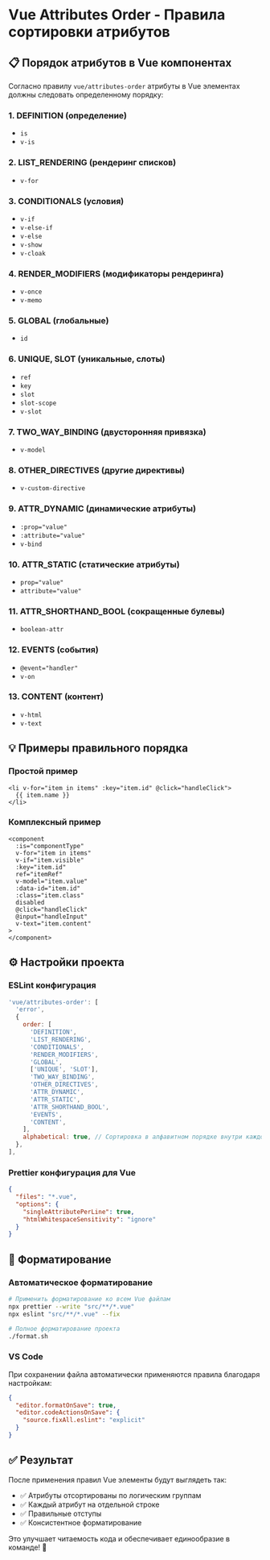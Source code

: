 # Vue Attributes Order - Правила сортировки атрибутов

## 📋 Порядок атрибутов в Vue компонентах

Согласно правилу `vue/attributes-order` атрибуты в Vue элементах должны следовать определенному порядку:

### 1. DEFINITION (определение)

- `is`
- `v-is`

### 2. LIST_RENDERING (рендеринг списков)

- `v-for`

### 3. CONDITIONALS (условия)

- `v-if`
- `v-else-if`
- `v-else`
- `v-show`
- `v-cloak`

### 4. RENDER_MODIFIERS (модификаторы рендеринга)

- `v-once`
- `v-memo`

### 5. GLOBAL (глобальные)

- `id`

### 6. UNIQUE, SLOT (уникальные, слоты)

- `ref`
- `key`
- `slot`
- `slot-scope`
- `v-slot`

### 7. TWO_WAY_BINDING (двусторонняя привязка)

- `v-model`

### 8. OTHER_DIRECTIVES (другие директивы)

- `v-custom-directive`

### 9. ATTR_DYNAMIC (динамические атрибуты)

- `:prop="value"`
- `:attribute="value"`
- `v-bind`

### 10. ATTR_STATIC (статические атрибуты)

- `prop="value"`
- `attribute="value"`

### 11. ATTR_SHORTHAND_BOOL (сокращенные булевы)

- `boolean-attr`

### 12. EVENTS (события)

- `@event="handler"`
- `v-on`

### 13. CONTENT (контент)

- `v-html`
- `v-text`

## 💡 Примеры правильного порядка

### Простой пример

```vue
<li v-for="item in items" :key="item.id" @click="handleClick">
  {{ item.name }}
</li>
```

### Комплексный пример

```vue
<component
  :is="componentType"
  v-for="item in items"
  v-if="item.visible"
  :key="item.id"
  ref="itemRef"
  v-model="item.value"
  :data-id="item.id"
  :class="item.class"
  disabled
  @click="handleClick"
  @input="handleInput"
  v-text="item.content"
>
</component>
```

## ⚙️ Настройки проекта

### ESLint конфигурация

```javascript
'vue/attributes-order': [
  'error',
  {
    order: [
      'DEFINITION',
      'LIST_RENDERING',
      'CONDITIONALS',
      'RENDER_MODIFIERS',
      'GLOBAL',
      ['UNIQUE', 'SLOT'],
      'TWO_WAY_BINDING',
      'OTHER_DIRECTIVES',
      'ATTR_DYNAMIC',
      'ATTR_STATIC',
      'ATTR_SHORTHAND_BOOL',
      'EVENTS',
      'CONTENT',
    ],
    alphabetical: true, // Сортировка в алфавитном порядке внутри каждой группы
  },
],
```

### Prettier конфигурация для Vue

```json
{
  "files": "*.vue",
  "options": {
    "singleAttributePerLine": true,
    "htmlWhitespaceSensitivity": "ignore"
  }
}
```

## 🔧 Форматирование

### Автоматическое форматирование

```bash
# Применить форматирование ко всем Vue файлам
npx prettier --write "src/**/*.vue"
npx eslint "src/**/*.vue" --fix

# Полное форматирование проекта
./format.sh
```

### VS Code

При сохранении файла автоматически применяются правила благодаря настройкам:

```json
{
  "editor.formatOnSave": true,
  "editor.codeActionsOnSave": {
    "source.fixAll.eslint": "explicit"
  }
}
```

## ✅ Результат

После применения правил Vue элементы будут выглядеть так:

- ✅ Атрибуты отсортированы по логическим группам
- ✅ Каждый атрибут на отдельной строке
- ✅ Правильные отступы
- ✅ Консистентное форматирование

Это улучшает читаемость кода и обеспечивает единообразие в команде! 🎯
